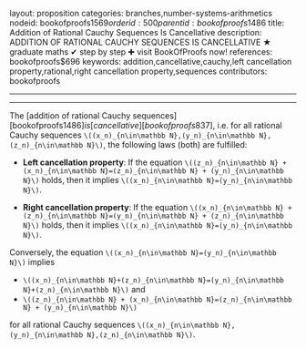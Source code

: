 layout: proposition
categories: branches,number-systems-arithmetics
nodeid: bookofproofs$1569
orderid: 500
parentid: bookofproofs$1486
title: Addition of Rational Cauchy Sequences Is Cancellative
description: ADDITION OF RATIONAL CAUCHY SEQUENCES IS CANCELLATIVE &#9733; graduate maths &#10004; step by step &#10010; visit BookOfProofs now!
references: bookofproofs$696
keywords: addition,cancellative,cauchy,left cancellation property,rational,right cancellation property,sequences
contributors: bookofproofs

---


---

The [addition of rational Cauchy sequences][bookofproofs$1486] is [cancellative][bookofproofs$837], i.e. for all rational Cauchy sequences `\((x_n)_{n\in\mathbb N},(y_n)_{n\in\mathbb N},(z_n)_{n\in\mathbb N}\)`, the following laws (both) are fulfilled:

* **Left cancellation property**:
If the equation `\((z_n)_{n\in\mathbb N} + (x_n)_{n\in\mathbb N}=(z_n)_{n\in\mathbb N} + (y_n)_{n\in\mathbb N}\)` holds, then it implies `\((x_n)_{n\in\mathbb N}=(y_n)_{n\in\mathbb N}\)`.  

* **Right cancellation property**:
If the equation `\((x_n)_{n\in\mathbb N} + (z_n)_{n\in\mathbb N}=(y_n)_{n\in\mathbb N} + (z_n)_{n\in\mathbb N}\)` holds, then it implies `\((x_n)_{n\in\mathbb N}=(y_n)_{n\in\mathbb N}\)`.

Conversely, the equation `\((x_n)_{n\in\mathbb N}=(y_n)_{n\in\mathbb N}\)` implies 

* `\((x_n)_{n\in\mathbb N}+(z_n)_{n\in\mathbb N}=(y_n)_{n\in\mathbb N}+(z_n)_{n\in\mathbb N}\)` and 
* `\((z_n)_{n\in\mathbb N} + (x_n)_{n\in\mathbb N}=(z_n)_{n\in\mathbb N} + (y_n)_{n\in\mathbb N}\)`

for all rational Cauchy sequences `\((x_n)_{n\in\mathbb N},(y_n)_{n\in\mathbb N},(z_n)_{n\in\mathbb N}\)`.
